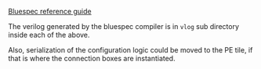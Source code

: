 [Bluespec reference guide](http://csg.csail.mit.edu/6.S078/6_S078_2012_www/resources/reference-guide.pdf)

The verilog generated by the bluespec compiler is in `vlog` sub directory inside each of the above.

Also, serialization of the configuration logic could be moved to the PE tile, if that is where the connection boxes are instantiated.
